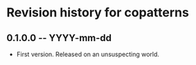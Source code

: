 # Revision history for copatterns

## 0.1.0.0  -- YYYY-mm-dd

* First version. Released on an unsuspecting world.
